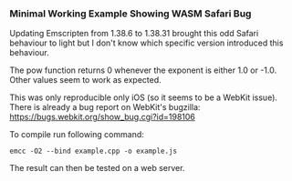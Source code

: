 ### Minimal Working Example Showing WASM Safari Bug ###

Updating Emscripten from 1.38.6 to 1.38.31 brought this odd Safari behaviour to light but I don't know which specific version introduced this behaviour.

The pow function returns 0 whenever the exponent is either 1.0 or -1.0. Other values seem
to work as expected.

This was only reproducible only iOS (so it seems to be a WebKit issue). There is already a bug report on WebKit's bugzilla: https://bugs.webkit.org/show_bug.cgi?id=198106

To compile run following command:

`emcc -O2 --bind example.cpp -o example.js`

The result can then be tested on a web server.
